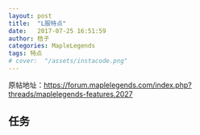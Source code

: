 ```yaml
---
layout: post
title:  "L服特点"
date:   2017-07-25 16:51:59
author: 桔子
categories: MapleLegends
tags: 特点
# cover:  "/assets/instacode.png"
---
```


原帖地址：<https://forum.maplelegends.com/index.php?threads/maplelegends-features.2027>

## 任务